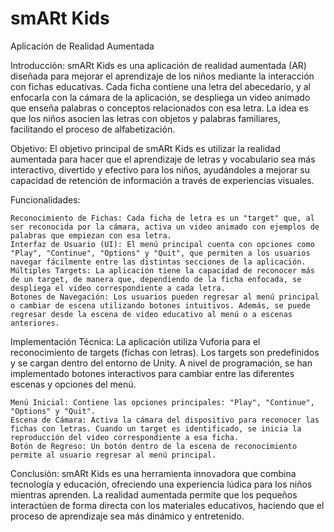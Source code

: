 # smARt Kids
Aplicación de Realidad Aumentada

Introducción: smARt Kids es una aplicación de realidad aumentada (AR) diseñada para mejorar el aprendizaje de los niños mediante la interacción con fichas educativas. Cada ficha contiene una letra del abecedario, y al enfocarla con la cámara de la aplicación, se despliega un video animado que enseña palabras o conceptos relacionados con esa letra. La idea es que los niños asocien las letras con objetos y palabras familiares, facilitando el proceso de alfabetización.

Objetivo: El objetivo principal de smARt Kids es utilizar la realidad aumentada para hacer que el aprendizaje de letras y vocabulario sea más interactivo, divertido y efectivo para los niños, ayudándoles a mejorar su capacidad de retención de información a través de experiencias visuales.

Funcionalidades:

    Reconocimiento de Fichas: Cada ficha de letra es un "target" que, al ser reconocida por la cámara, activa un video animado con ejemplos de palabras que empiezan con esa letra.
    Interfaz de Usuario (UI): El menú principal cuenta con opciones como "Play", "Continue", "Options" y "Quit", que permiten a los usuarios navegar fácilmente entre las distintas secciones de la aplicación.
    Múltiples Targets: La aplicación tiene la capacidad de reconocer más de un target, de manera que, dependiendo de la ficha enfocada, se despliega el video correspondiente a cada letra.
    Botones de Navegación: Los usuarios pueden regresar al menú principal o cambiar de escena utilizando botones intuitivos. Además, se puede regresar desde la escena de video educativo al menú o a escenas anteriores.

Implementación Técnica: La aplicación utiliza Vuforia para el reconocimiento de targets (fichas con letras). Los targets son predefinidos y se cargan dentro del entorno de Unity. A nivel de programación, se han implementado botones interactivos para cambiar entre las diferentes escenas y opciones del menú.

    Menú Inicial: Contiene las opciones principales: "Play", "Continue", "Options" y "Quit".
    Escena de Cámara: Activa la cámara del dispositivo para reconocer las fichas con letras. Cuando un target es identificado, se inicia la reproducción del video correspondiente a esa ficha.
    Botón de Regreso: Un botón dentro de la escena de reconocimiento permite al usuario regresar al menú principal.

Conclusión: smARt Kids es una herramienta innovadora que combina tecnología y educación, ofreciendo una experiencia lúdica para los niños mientras aprenden. La realidad aumentada permite que los pequeños interactúen de forma directa con los materiales educativos, haciendo que el proceso de aprendizaje sea más dinámico y entretenido.
